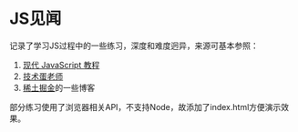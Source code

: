 # JS见闻

记录了学习JS过程中的一些练习，深度和难度迥异，来源可基本参照：

1. [现代 JavaScript 教程](https://zh.javascript.info/)
2. [技术蛋老师](https://space.bilibili.com/327247876)
3. [稀土掘金](https://juejin.cn/)的一些博客

部分练习使用了浏览器相关API，不支持Node，故添加了index.html方便演示效果。

